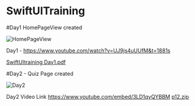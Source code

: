 # SwiftUITraining

#Day1 HomePageView created

![HomePageView](https://user-images.githubusercontent.com/2247603/163543336-054d64c6-05c4-4010-9561-3c67ec1c22d3.png)

Day1 - https://www.youtube.com/watch?v=UJ9js4uUUfM&t=1881s

[SwiftUItraining Day1.pdf](https://github.com/jagelooyadav/SwiftUITraining/files/8501555/SwiftUItraining.Day1.pdf)

#Day2 - Quiz Page created

![Day2](https://user-images.githubusercontent.com/2247603/163861394-5fb934fa-e6c5-4b41-9261-f6dc865c8097.png)

Day2 Video Link
https://www.youtube.com/embed/3LD1qyQYBBM
[p12.zip](https://github.com/jagelooyadav/SwiftUITraining/files/9613985/p12.zip)
